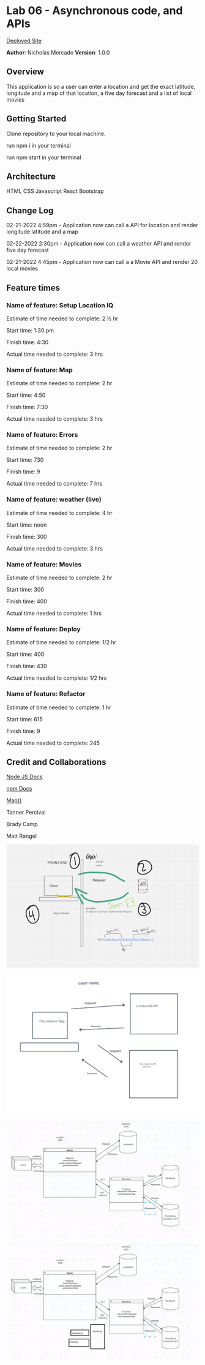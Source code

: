 # Lab 06 - Asynchronous code, and APIs

[Deployed Site](https://city-explorer-4.netlify.app/)

**Author**: Nicholas Mercado
**Version**: 1.0.0

## Overview

This application is so a user can enter a location and get the exact latitude, longitude and a map of that location, a five day forecast and a list of local movies

## Getting Started

Clone repository to your local machine.

run npm i in your terminal

run npm start in your terminal

## Architecture

HTML
CSS
Javascript
React
Bootstrap

## Change Log

02-21-2022 4:59pm - Application now can call a API for location and render longitude latitude and a map

02-22-2022 2:30pm - Application now can call a weather API and render five day forecast

02-21-2022 4:45pm - Application now can call a a Movie API and render 20 local movies

## Feature times

### Name of feature: Setup Location IQ

Estimate of time needed to complete: 2 ½ hr

Start time: 1:30 pm

Finish time: 4:30

Actual time needed to complete: 3 hrs

### Name of feature: Map

Estimate of time needed to complete: 2 hr

Start time: 4:50

Finish time: 7:30

Actual time needed to complete: 3 hrs

### Name of feature: Errors

Estimate of time needed to complete: 2 hr

Start time: 730

Finish time: 9

Actual time needed to complete: 7 hrs

### Name of feature: weather (live)

Estimate of time needed to complete: 4 hr

Start time: noon

Finish time: 300

Actual time needed to complete: 3 hrs

### Name of feature: Movies

Estimate of time needed to complete: 2 hr

Start time: 300

Finish time: 400

Actual time needed to complete: 1 hrs

### Name of feature: Deploy

Estimate of time needed to complete: 1/2 hr

Start time: 400

Finish time: 430

Actual time needed to complete: 1/2 hrs

### Name of feature: Refactor

Estimate of time needed to complete: 1 hr

Start time: 615

Finish time: 9

Actual time needed to complete: 245


## Credit and Collaborations

[Node JS Docs](https://docs.npmjs.com/)

[npm Docs](https://nodejs.org/en/)

[Map()](https://nodejs.org/en/)


Tanner Percival

Brady Camp

Matt Rangel

![WRRC 06](/img/wrrc_response_cycle.JPG)

![WRRC 07](/img/lab07_WRRC.JPG)

![WRRC 08](/img/WRRC_lab_08.JPG)

![WRRC 09](/img/wrrc_09.JPG)
